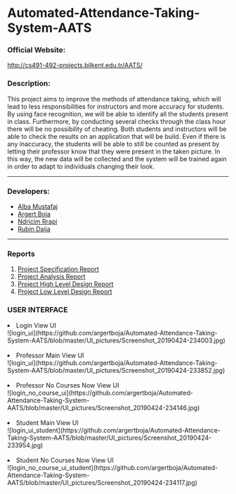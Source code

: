 # Automated-Attendance-Taking-System-AATS

### Official Website:
http://cs491-492-projects.bilkent.edu.tr/AATS/

### Description:
<p>This project aims to improve the methods of attendance taking, which will lead to less  responsibilities  for  instructors  and  more  accuracy  for  students.  By  using  face recognition, we will be able to identify all the students present in class. Furthermore, by  conducting  several  checks  through  the  class  hour  there  will  be  no  possibility  of cheating.  Both  students  and  instructors  will  be  able  to  check  the  results  on  an application that will be build. Even if there is any inaccuracy, the students will be able 
to still be counted as present by letting their professor know that they were present in the taken picture. In this way, the new data will be collected and the system will be trained again in order to adapt to individuals changing their look. 
</p>
<hr />

### Developers:
<ul>
<li><a href="https://github.com/AlbaMustafaj">Alba Mustafaj</a></li>
<li><a href="https://github.com/argertboja">Argert Boja</a></li>
<li><a href="https://github.com/ndricimrr">Ndricim Rrapi</a></li>
<li><a href="https://github.com/RubinDaija">Rubin Daija</a></li>
</ul>
<hr /> 

### Reports
<ol>
<li> <a href="https://github.com/argertboja/Automated-Attendance-Taking-System-AATS/blob/master/Reports/01_Project_Specification_Report.pdf"> Project Specification Report </a> </li>
<li> <a href="https://github.com/argertboja/Automated-Attendance-Taking-System-AATS/blob/master/Reports/02_Project_Analysis_Report.pdf"> Project Analysis Report </a> </li>
<li> <a href="https://github.com/argertboja/Automated-Attendance-Taking-System-AATS/blob/master/Reports/03_High_Level_Design_Report.pdf"> Project High Level Design Report </a> </li>
<li> <a href="https://github.com/argertboja/Automated-Attendance-Taking-System-AATS/blob/master/Reports/04_Low_Level_Design_Report.pdf"> Project Low Level Design Report </a> </li>
</ol>

### USER INTERFACE

<li>Login View UI </li>
![login_ui](https://github.com/argertboja/Automated-Attendance-Taking-System-AATS/blob/master/UI_pictures/Screenshot_20190424-234003.jpg)
<br><br>
<li> Professor Main View UI </li>
![login_ui](https://github.com/argertboja/Automated-Attendance-Taking-System-AATS/blob/master/UI_pictures/Screenshot_20190424-233852.jpg)
<br><br>
<li>Professor No Courses Now View UI </li>
![login_no_course_ui](https://github.com/argertboja/Automated-Attendance-Taking-System-AATS/blob/master/UI_pictures/Screenshot_20190424-234146.jpg)
<br><br>
<li>Student Main View UI</li>
![login_ui_student](https://github.com/argertboja/Automated-Attendance-Taking-System-AATS/blob/master/UI_pictures/Screenshot_20190424-233954.jpg)
<br><br>
<li>Student No Courses Now View UI</li>
![login_no_course_ui_student](https://github.com/argertboja/Automated-Attendance-Taking-System-AATS/blob/master/UI_pictures/Screenshot_20190424-234117.jpg)


